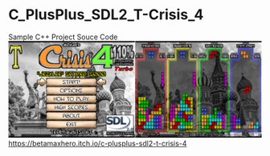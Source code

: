 # C_PlusPlus_SDL2_T-Crisis_4
Sample C++ Project Souce Code
![Screenshot](TC4_GitHub.png)
https://betamaxhero.itch.io/c-plusplus-sdl2-t-crisis-4
